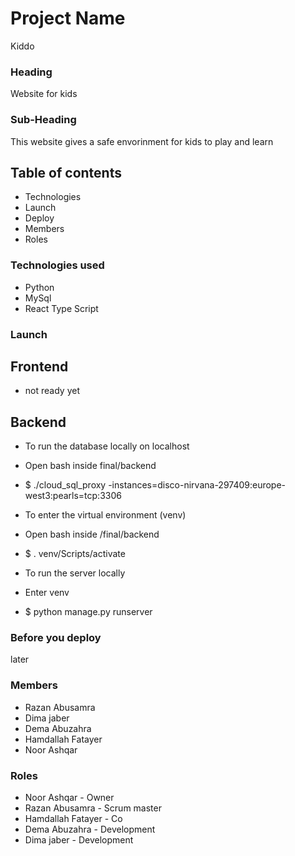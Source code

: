 # Project Name #
Kiddo

### Heading ###
Website for kids

### Sub-Heading ###
This website gives a safe envorinment for kids to play and learn

## Table of contents ###
* Technologies
* Launch
* Deploy
* Members
* Roles

### Technologies used ###
* Python
* MySql
* React Type Script

### Launch ###
## Frontend ##
* not ready yet

## Backend ##
* To run the database locally on localhost
* Open bash inside final/backend
* $ ./cloud_sql_proxy -instances=disco-nirvana-297409:europe-west3:pearls=tcp:3306

* To enter the virtual environment (venv)
* Open bash inside /final/backend
* $ . venv/Scripts/activate

* To run the server locally
* Enter venv
* $ python manage.py runserver

### Before you deploy ###
later

### Members ###
* Razan Abusamra
* Dima jaber
* Dema Abuzahra
* Hamdallah Fatayer
* Noor Ashqar

### Roles ###
* Noor Ashqar - Owner
* Razan Abusamra - Scrum master
* Hamdallah Fatayer - Co
* Dema Abuzahra - Development
* Dima jaber - Development
